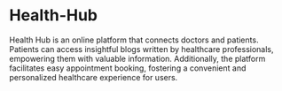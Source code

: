 # Health-Hub
Health Hub is an online platform that connects doctors and patients. Patients can access insightful blogs written by healthcare professionals, empowering them with valuable information. Additionally, the platform facilitates easy appointment booking, fostering a convenient and personalized healthcare experience for users.
